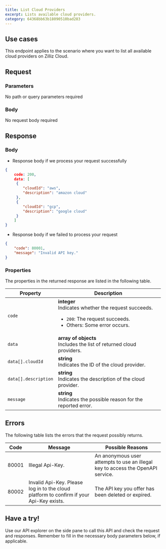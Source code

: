 ```yaml
---
title: List Cloud Providers
excerpt: Lists available cloud providers.
category: 64368bb63b18090510bad283
---
```


## Use cases

This endpoint applies to the scenario where you want to list all available cloud providers on Zilliz Cloud.

## Request

### Parameters

No path or query parameters required

### Body

No request body required

## Response

### Body

- Response body if we process your request successfully

```json
{
    code: 200,
    data: [
     {
        "cloudId": "aws",
        "description": "amazon cloud"
     },
     {
        "cloudId": "gcp",
        "description": "google cloud"
     }
    ]
}
```

- Response body if we failed to process your request

```json
{
    "code": 80001,
    "message": "Invalid API key."
}
```

### Properties

The properties in the returned response are listed in the following table.

| Property | Description                                                                                                                                  |
|----------|----------------------------------------------------------------------------------------------------------------------------------------------|
| `code`     | **integer**<br>Indicates whether the request succeeds.<br><ul><li>`200`: The request succeeds.</li><li>Others: Some error occurs.</li></ul> |
| `data`    | **array of objects**<br>Includes the list of returned cloud providers.
| `data[].cloudId` | **string**<br>Indicates the ID of the cloud provider. |
| `data[].description` | **string**<br>Indicates the description of the cloud provider. |
| `message`  | **string**<br>Indicates the possible reason for the reported error. |

## Errors

The following table lists the errors that the request possibly returns.

| Code  | Message                                                                                 | Possible Reasons                                                                |
|-------|-----------------------------------------------------------------------------------------|---------------------------------------------------------------------------------|
| 80001 | Illegal Api-Key.                                                                        | An anonymous user attempts to use an illegal key to access the OpenAPI service. |
| 80002 | Invalid Api-Key. Please log in to the cloud platform to confirm if your Api-Key exists. | The API key you offer has been deleted or expired.                              |

## Have a try!

Use our API explorer on the side pane to call this API and check the request and responses. Remember to fill in the necessary body parameters below, if applicable.
